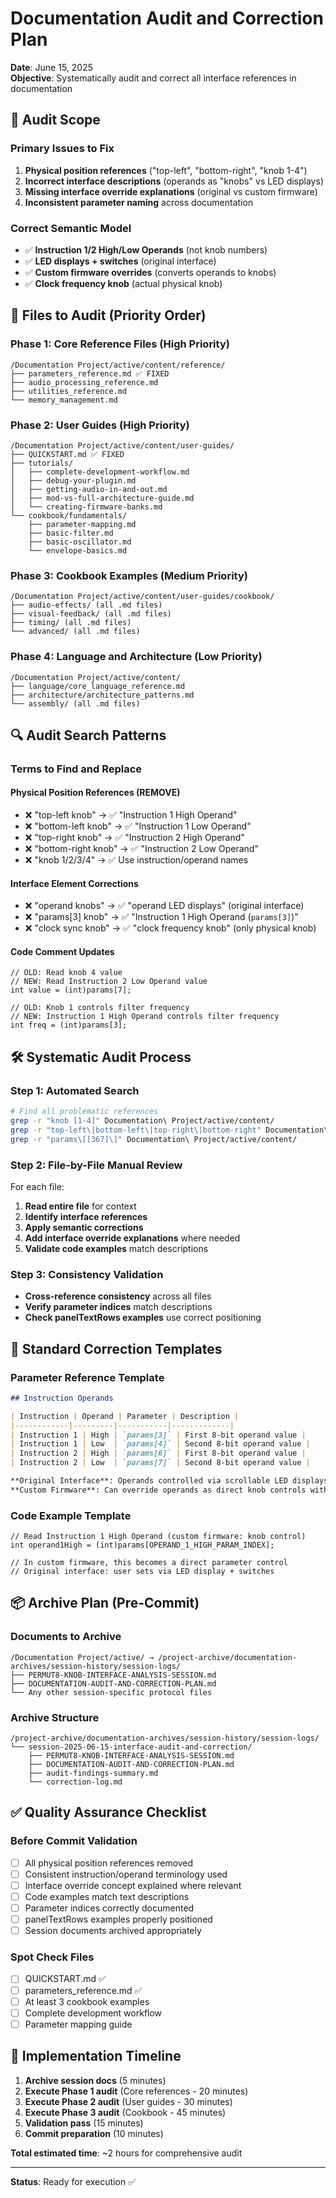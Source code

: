 # Documentation Audit and Correction Plan
**Date**: June 15, 2025  
**Objective**: Systematically audit and correct all interface references in documentation  

## 🎯 Audit Scope

### **Primary Issues to Fix**
1. **Physical position references** ("top-left", "bottom-right", "knob 1-4")
2. **Incorrect interface descriptions** (operands as "knobs" vs LED displays)
3. **Missing interface override explanations** (original vs custom firmware)
4. **Inconsistent parameter naming** across documentation

### **Correct Semantic Model**
- ✅ **Instruction 1/2 High/Low Operands** (not knob numbers)
- ✅ **LED displays + switches** (original interface)
- ✅ **Custom firmware overrides** (converts operands to knobs)
- ✅ **Clock frequency knob** (actual physical knob)

## 📁 Files to Audit (Priority Order)

### **Phase 1: Core Reference Files** (High Priority)
```
/Documentation Project/active/content/reference/
├── parameters_reference.md ✅ FIXED
├── audio_processing_reference.md
├── utilities_reference.md
└── memory_management.md
```

### **Phase 2: User Guides** (High Priority)
```
/Documentation Project/active/content/user-guides/
├── QUICKSTART.md ✅ FIXED
├── tutorials/
│   ├── complete-development-workflow.md
│   ├── debug-your-plugin.md
│   ├── getting-audio-in-and-out.md
│   ├── mod-vs-full-architecture-guide.md
│   └── creating-firmware-banks.md
└── cookbook/fundamentals/
    ├── parameter-mapping.md
    ├── basic-filter.md
    ├── basic-oscillator.md
    └── envelope-basics.md
```

### **Phase 3: Cookbook Examples** (Medium Priority)
```
/Documentation Project/active/content/user-guides/cookbook/
├── audio-effects/ (all .md files)
├── visual-feedback/ (all .md files)
├── timing/ (all .md files)
└── advanced/ (all .md files)
```

### **Phase 4: Language and Architecture** (Low Priority)
```
/Documentation Project/active/content/
├── language/core_language_reference.md
├── architecture/architecture_patterns.md
└── assembly/ (all .md files)
```

## 🔍 Audit Search Patterns

### **Terms to Find and Replace**

#### **Physical Position References** (REMOVE)
- ❌ "top-left knob" → ✅ "Instruction 1 High Operand"
- ❌ "bottom-left knob" → ✅ "Instruction 1 Low Operand"  
- ❌ "top-right knob" → ✅ "Instruction 2 High Operand"
- ❌ "bottom-right knob" → ✅ "Instruction 2 Low Operand"
- ❌ "knob 1/2/3/4" → ✅ Use instruction/operand names

#### **Interface Element Corrections**
- ❌ "operand knobs" → ✅ "operand LED displays" (original interface)
- ❌ "params[3] knob" → ✅ "Instruction 1 High Operand (`params[3]`)"
- ❌ "clock sync knob" → ✅ "clock frequency knob" (only physical knob)

#### **Code Comment Updates**
```impala
// OLD: Read knob 4 value
// NEW: Read Instruction 2 Low Operand value
int value = (int)params[7];

// OLD: Knob 1 controls filter frequency  
// NEW: Instruction 1 High Operand controls filter frequency
int freq = (int)params[3];
```

## 🛠️ Systematic Audit Process

### **Step 1: Automated Search**
```bash
# Find all problematic references
grep -r "knob [1-4]" Documentation\ Project/active/content/
grep -r "top-left\|bottom-left\|top-right\|bottom-right" Documentation\ Project/active/content/
grep -r "params\[[367]\]" Documentation\ Project/active/content/
```

### **Step 2: File-by-File Manual Review**
For each file:
1. **Read entire file** for context
2. **Identify interface references** 
3. **Apply semantic corrections**
4. **Add interface override explanations** where needed
5. **Validate code examples** match descriptions

### **Step 3: Consistency Validation**
- **Cross-reference consistency** across all files
- **Verify parameter indices** match descriptions
- **Check panelTextRows examples** use correct positioning

## 📝 Standard Correction Templates

### **Parameter Reference Template**
```markdown
## Instruction Operands

| Instruction | Operand | Parameter | Description |
|------------|---------|-----------|-------------|
| Instruction 1 | High | `params[3]` | First 8-bit operand value |
| Instruction 1 | Low  | `params[4]` | Second 8-bit operand value |
| Instruction 2 | High | `params[6]` | First 8-bit operand value |
| Instruction 2 | Low  | `params[7]` | Second 8-bit operand value |

**Original Interface**: Operands controlled via scrollable LED displays + bit switches
**Custom Firmware**: Can override operands as direct knob controls with `panelTextRows`
```

### **Code Example Template**
```impala
// Read Instruction 1 High Operand (custom firmware: knob control)
int operand1High = (int)params[OPERAND_1_HIGH_PARAM_INDEX];

// In custom firmware, this becomes a direct parameter control
// Original interface: user sets via LED display + switches
```

## 📦 Archive Plan (Pre-Commit)

### **Documents to Archive**
```
/Documentation Project/active/ → /project-archive/documentation-archives/session-history/session-logs/
├── PERMUT8-KNOB-INTERFACE-ANALYSIS-SESSION.md
├── DOCUMENTATION-AUDIT-AND-CORRECTION-PLAN.md
└── Any other session-specific protocol files
```

### **Archive Structure**
```
/project-archive/documentation-archives/session-history/session-logs/
└── session-2025-06-15-interface-audit-and-correction/
    ├── PERMUT8-KNOB-INTERFACE-ANALYSIS-SESSION.md
    ├── DOCUMENTATION-AUDIT-AND-CORRECTION-PLAN.md
    ├── audit-findings-summary.md
    └── correction-log.md
```

## ✅ Quality Assurance Checklist

### **Before Commit Validation**
- [ ] All physical position references removed
- [ ] Consistent instruction/operand terminology used
- [ ] Interface override concept explained where relevant
- [ ] Code examples match text descriptions
- [ ] Parameter indices correctly documented
- [ ] panelTextRows examples properly positioned
- [ ] Session documents archived appropriately

### **Spot Check Files**
- [ ] QUICKSTART.md ✅ 
- [ ] parameters_reference.md ✅
- [ ] At least 3 cookbook examples
- [ ] Complete development workflow
- [ ] Parameter mapping guide

## 🚀 Implementation Timeline

1. **Archive session docs** (5 minutes)
2. **Execute Phase 1 audit** (Core references - 20 minutes)
3. **Execute Phase 2 audit** (User guides - 30 minutes)  
4. **Execute Phase 3 audit** (Cookbook - 45 minutes)
5. **Validation pass** (15 minutes)
6. **Commit preparation** (10 minutes)

**Total estimated time**: ~2 hours for comprehensive audit

---
**Status**: Ready for execution ✅